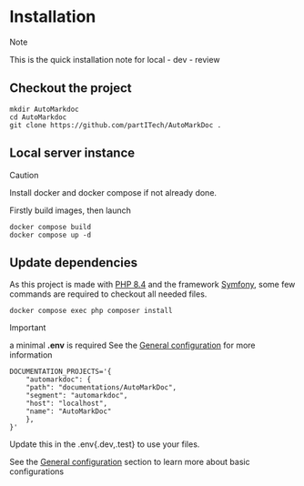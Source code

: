 # Installation

> [!NOTE]
> This is the quick installation note for local - dev - review 



## Checkout the project
```shell
mkdir AutoMarkdoc
cd AutoMarkdoc
git clone https://github.com/partITech/AutoMarkDoc .
```
## Local server instance
> [!CAUTION]
> Install docker and docker compose if not already done.

Firstly build images, then launch
```shell
docker compose build
docker compose up -d
```

## Update dependencies

As this project is made with [PHP 8.4](https://www.php.net/) and the framework [Symfony](https://symfony.com/), some few commands are required to checkout all needed files.

```shell
docker compose exec php composer install
```

> [!IMPORTANT]
> a minimal **.env** is required 
> See the [General configuration](env.md) for more information
> ```dotenv
> DOCUMENTATION_PROJECTS='{
>     "automarkdoc": {
>     "path": "documentations/AutoMarkDoc",
>     "segment": "automarkdoc",
>     "host": "localhost",
>     "name": "AutoMarkDoc"
>     },
> }'
> ```
> 
> Update this in the .env{.dev,.test} to use your files. 
> 
> See the [General configuration](env.md) section to learn more about basic configurations